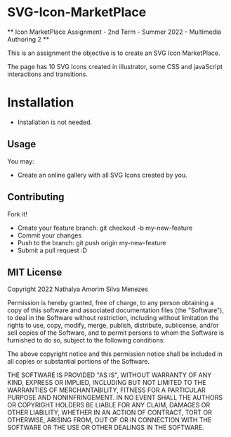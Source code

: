 # SVG-Icon-MarketPlace
** Icon MarketPlace Assignment - 2nd Term - Summer 2022 - Multimedia Authoring 2 ** 

This is an assignment the objective is to create an SVG Icon MarketPlace. 

The page has 10 SVG Icons created in illustrator, some CSS and javaScript interactions and transitions. 

# Installation

- Installation is not needed.

## Usage
You may:

- Create an online gallery with all SVG Icons created by you. 

## Contributing 

Fork it!

- Create your feature branch: git checkout -b my-new-feature
- Commit your changes
- Push to the branch: git push origin my-new-feature
- Submit a pull request :D

## MIT License

Copyright 2022 Nathalya Amorim Silva Menezes

Permission is hereby granted, free of charge, to any person obtaining a copy of this software and associated documentation files (the "Software"), to deal in the Software without restriction, including without limitation the rights to use, copy, modify, merge, publish, distribute, sublicense, and/or sell copies of the Software, and to permit persons to whom the Software is furnished to do so, subject to the following conditions:

The above copyright notice and this permission notice shall be included in all copies or substantial portions of the Software.

THE SOFTWARE IS PROVIDED "AS IS", WITHOUT WARRANTY OF ANY KIND, EXPRESS OR IMPLIED, INCLUDING BUT NOT LIMITED TO THE WARRANTIES OF MERCHANTABILITY, FITNESS FOR A PARTICULAR PURPOSE AND NONINFRINGEMENT. IN NO EVENT SHALL THE AUTHORS OR COPYRIGHT HOLDERS BE LIABLE FOR ANY CLAIM, DAMAGES OR OTHER LIABILITY, WHETHER IN AN ACTION OF CONTRACT, TORT OR OTHERWISE, ARISING FROM, OUT OF OR IN CONNECTION WITH THE SOFTWARE OR THE USE OR OTHER DEALINGS IN THE SOFTWARE.

